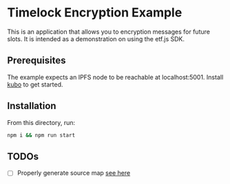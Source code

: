 # Timelock Encryption Example

This is an application that allows you to encryption messages for future slots. It is intended as a demonstration on using the etf.js SDK.

## Prerequisites

The example expects an IPFS node to be reachable at localhost:5001. Install [kubo](https://docs.ipfs.tech/install/command-line/#install-official-binary-distributions) to get started.


## Installation

From this directory, run:

```bash
npm i && npm run start
```

## TODOs

- [ ] Properly generate source map [see here](https://stackoverflow.com/questions/63195843/webpack-module-warning-failed-to-parse-source-map-from-data-url)
